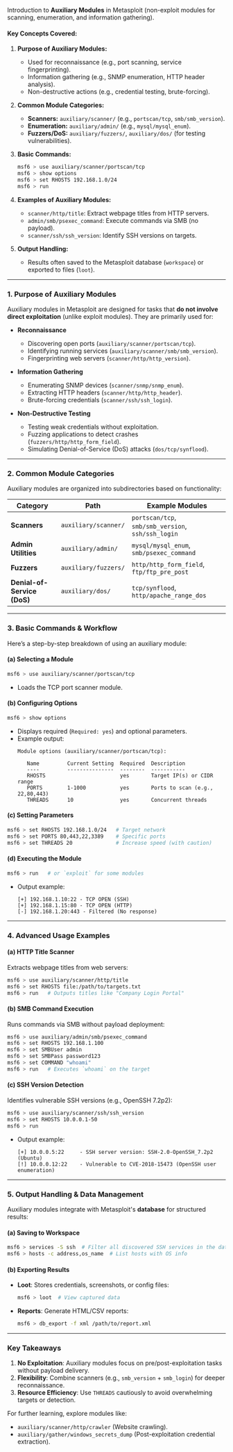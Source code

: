 


Introduction to **Auxiliary Modules** in Metasploit (non-exploit modules for scanning, enumeration, and information gathering).  

#### **Key Concepts Covered:**  
1. **Purpose of Auxiliary Modules:**  
   - Used for reconnaissance (e.g., port scanning, service fingerprinting).  
   - Information gathering (e.g., SNMP enumeration, HTTP header analysis).  
   - Non-destructive actions (e.g., credential testing, brute-forcing).  

2. **Common Module Categories:**  
   - **Scanners:** `auxiliary/scanner/` (e.g., `portscan/tcp`, `smb/smb_version`).  
   - **Enumeration:** `auxiliary/admin/` (e.g., `mysql/mysql_enum`).  
   - **Fuzzers/DoS:** `auxiliary/fuzzers/`, `auxiliary/dos/` (for testing vulnerabilities).  

3. **Basic Commands:**  
   ```bash
   msf6 > use auxiliary/scanner/portscan/tcp
   msf6 > show options
   msf6 > set RHOSTS 192.168.1.0/24
   msf6 > run
   ```

4. **Examples of Auxiliary Modules:**  
   - `scanner/http/title`: Extract webpage titles from HTTP servers.  
   - `admin/smb/psexec_command`: Execute commands via SMB (no payload).  
   - `scanner/ssh/ssh_version`: Identify SSH versions on targets.  

5. **Output Handling:**  
   - Results often saved to the Metasploit database (`workspace`) or exported to files (`loot`).  


---

### **1. Purpose of Auxiliary Modules**
Auxiliary modules in Metasploit are designed for tasks that **do not involve direct exploitation** (unlike exploit modules). They are primarily used for:
- **Reconnaissance**  
  - Discovering open ports (`auxiliary/scanner/portscan/tcp`).  
  - Identifying running services (`auxiliary/scanner/smb/smb_version`).  
  - Fingerprinting web servers (`scanner/http/http_version`).  

- **Information Gathering**  
  - Enumerating SNMP devices (`scanner/snmp/snmp_enum`).  
  - Extracting HTTP headers (`scanner/http/http_header`).  
  - Brute-forcing credentials (`scanner/ssh/ssh_login`).  

- **Non-Destructive Testing**  
  - Testing weak credentials without exploitation.  
  - Fuzzing applications to detect crashes (`fuzzers/http/http_form_field`).  
  - Simulating Denial-of-Service (DoS) attacks (`dos/tcp/synflood`).  

---

### **2. Common Module Categories**
Auxiliary modules are organized into subdirectories based on functionality:

| Category | Path | Example Modules |
|----------|------|----------------|
| **Scanners** | `auxiliary/scanner/` | `portscan/tcp`, `smb/smb_version`, `ssh/ssh_login` |
| **Admin Utilities** | `auxiliary/admin/` | `mysql/mysql_enum`, `smb/psexec_command` |
| **Fuzzers** | `auxiliary/fuzzers/` | `http/http_form_field`, `ftp/ftp_pre_post` |
| **Denial-of-Service (DoS)** | `auxiliary/dos/` | `tcp/synflood`, `http/apache_range_dos` |

---

### **3. Basic Commands & Workflow**
Here’s a step-by-step breakdown of using an auxiliary module:

#### **(a) Selecting a Module**
```bash
msf6 > use auxiliary/scanner/portscan/tcp
```
- Loads the TCP port scanner module.

#### **(b) Configuring Options**

```bash
msf6 > show options
```
- Displays required (`Required: yes`) and optional parameters.  
- Example output:
  ```
  Module options (auxiliary/scanner/portscan/tcp):

     Name         Current Setting  Required  Description
     ----         ---------------  --------  -----------
     RHOSTS                        yes       Target IP(s) or CIDR range
     PORTS        1-1000           yes       Ports to scan (e.g., 22,80,443)
     THREADS      10               yes       Concurrent threads
  ```

#### **(c) Setting Parameters**  
```bash
msf6 > set RHOSTS 192.168.1.0/24   # Target network
msf6 > set PORTS 80,443,22,3389    # Specific ports 
msf6 > set THREADS 20              # Increase speed (with caution)
```

#### **(d) Executing the Module**  
```bash
msf6 > run   # or `exploit` for some modules
```
- Output example:
  ```
  [+] 192.168.1.10:22 - TCP OPEN (SSH)
  [+] 192.168.1.15:80 - TCP OPEN (HTTP)
  [-] 192.168.1.20:443 - Filtered (No response)
  ```

---

### **4. Advanced Usage Examples**
#### **(a) HTTP Title Scanner**  
Extracts webpage titles from web servers:
```bash
msf6 > use auxiliary/scanner/http/title  
msf6 > set RHOSTS file:/path/to/targets.txt  
msf6 > run   # Outputs titles like "Company Login Portal"
```

#### **(b) SMB Command Execution**  
Runs commands via SMB without payload deployment:
```bash
msf6 > use auxiliary/admin/smb/psexec_command  
msf6 > set RHOSTS 192.168.1.100  
msf6 > set SMBUser admin  
msf6 > set SMBPass password123  
msf6 > set COMMAND "whoami"  
msf6 > run   # Executes `whoami` on the target
```


#### **(c) SSH Version Detection**  
Identifies vulnerable SSH versions (e.g., OpenSSH 7.2p2):  
```bash
msf6 > use auxiliary/scanner/ssh/ssh_version  
msf6 > set RHOSTS 10.0.0.1-50  
msf6 > run  
```
- Output example:  
  ```
  [+] 10.0.0.5:22     - SSH server version: SSH-2.0-OpenSSH_7.2p2 (Ubuntu)  
  [!] 10.0.0.12:22    - Vulnerable to CVE-2018-15473 (OpenSSH user enumeration)  
  ```

---

### **5. Output Handling & Data Management**  
Auxiliary modules integrate with Metasploit's **database** for structured results:  

#### **(a) Saving to Workspace**  
```bash
msf6 > services -S ssh  # Filter all discovered SSH services in the database  
msf6 > hosts -c address,os_name  # List hosts with OS info  
```

#### **(b) Exporting Results**  
- **Loot**: Stores credentials, screenshots, or config files:  
  ```bash
  msf6 > loot  # View captured data  
  ```
- **Reports**: Generate HTML/CSV reports:  
  ```bash
  msf6 > db_export -f xml /path/to/report.xml  
  ```

---

### **Key Takeaways**  
1. **No Exploitation**: Auxiliary modules focus on pre/post-exploitation tasks without payload delivery.  
2. **Flexibility**: Combine scanners (e.g., `smb_version` + `smb_login`) for deeper reconnaissance.  
3. **Resource Efficiency**: Use `THREADS` cautiously to avoid overwhelming targets or detection.  

For further learning, explore modules like:  
- `auxiliary/scanner/http/crawler` (Website crawling).  
- `auxiliary/gather/windows_secrets_dump` (Post-exploitation credential extraction).  

